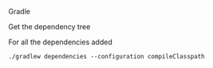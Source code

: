 Gradle

Get the dependency tree

For all the dependencies added
``` 
./gradlew dependencies --configuration compileClasspath
